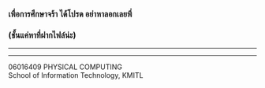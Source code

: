 ### เพื่อการศึกษาจร้า ได้โปรด อย่าหาลอกเลยพี่
### (ชั้นแค่หาที่ฝากไฟล์น่ะ)
---
***

06016409 PHYSICAL COMPUTING  
School of Information Technology, KMITL
